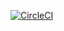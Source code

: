 [![CircleCI](https://circleci.com/gh/BekzodKeldiyarov/collection-store/tree/main.svg?style=svg)](https://circleci.com/gh/BekzodKeldiyarov/collection-store/tree/main)